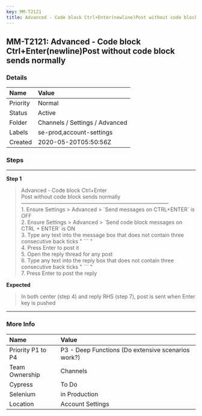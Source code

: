 ```yaml
---
key: MM-T2121
title: Advanced - Code block Ctrl+Enter(newline)Post without code block sends normally
---
```


## MM-T2121: Advanced - Code block Ctrl+Enter(newline)Post without code block sends normally

### Details

| Name     | Value                          |
| :------- | :----------------------------- |
| Priority | Normal                         |
| Status   | Active                         |
| Folder   | Channels / Settings / Advanced |
| Labels   | se-prod,account-settings       |
| Created  | 2020-05-20T05:50:56Z           |

### Steps

<hr/>

**Step 1**

> <article>Advanced - Code block Ctrl+Enter<br />Post without code block sends normally<br />————————————————————————————<br />1. Ensure  Settings &gt; Advanced &gt; `Send messages on CTRL+ENTER` is OFF<br />2. Ensure  Settings &gt; Advanced &gt; `Send code block messages on CTRL + ENTER` is ON<br />3. Type any text into the message box that does not contain three consecutive back ticks " ``` "<br />4. Press Enter to post it<br />5. Open the reply thread for any post<br />6. Type any text into the reply box that does not contain three consecutive back ticks " ``` "<br />7. Press Enter to post the reply</article>

**Expected**

> <article>In both center (step 4) and reply RHS (step 7), post is sent when Enter key is pushed</article>

<hr/>

### More Info

| Name              | Value                                              |
| :---------------- | :------------------------------------------------- |
| Priority P1 to P4 | P3 - Deep Functions (Do extensive scenarios work?) |
| Team Ownership    | Channels                                           |
| Cypress           | To Do                                              |
| Selenium          | in Production                                      |
| Location          | Account Settings                                   |

